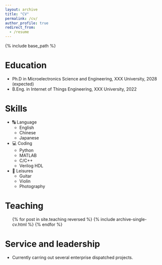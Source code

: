 ```yaml
---
layout: archive
title: "CV"
permalink: /cv/
author_profile: true
redirect_from:
  - /resume
---
```


{% include base_path %}

Education
======
* Ph.D in Microelectronics Science and Engineering, XXX University, 2028 (expected)
* B.Eng. in Internet of Things Engineering, XXX University, 2022

<!--
Work experience
======
* Spring 2024: Academic Pages Collaborator
  * GitHub University
  * Duties includes: Updates and improvements to template
  * Supervisor: The Users

* Fall 2015: Research Assistant
  * GitHub University
  * Duties included: Merging pull requests
  * Supervisor: Professor Hub

* Summer 2015: Research Assistant
  * GitHub University
  * Duties included: Tagging issues
  * Supervisor: Professor Git

-->
  
Skills
======
* 🔠 Language
  * English
  * Chinese
  * Japanese 
* 💻 Coding
  * Python
  * MATLAB
  * C/C++
  * Verilog HDL
* 🎸 Leisures
  * Guitar
  * Violin
  * Photography

<!--
Publications
======
  <ul>{% for post in site.publications reversed %}
    {% include archive-single-cv.html %}
  {% endfor %}</ul>
  
Talks
======
  <ul>{% for post in site.talks reversed %}
    {% include archive-single-talk-cv.html  %}
  {% endfor %}</ul>
-->  
Teaching
======
  <ul>{% for post in site.teaching reversed %}
    {% include archive-single-cv.html %}
  {% endfor %}</ul>

Service and leadership
======
* Currently carring out several enterprise dispatched projects. 
